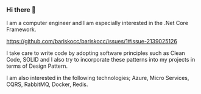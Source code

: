 ### Hi there 👋

I am a computer engineer and I am especially interested in the .Net Core Framework. 

https://github.com/bariskocc/bariskocc/issues/1#issue-2139025126

I take care to write code by adopting software principles such as Clean Code, SOLID and I also try to incorporate these patterns into my projects in terms of Design Pattern. 

I am also interested in the following technologies; Azure, Micro Services, CQRS, RabbitMQ, Docker, Redis.

